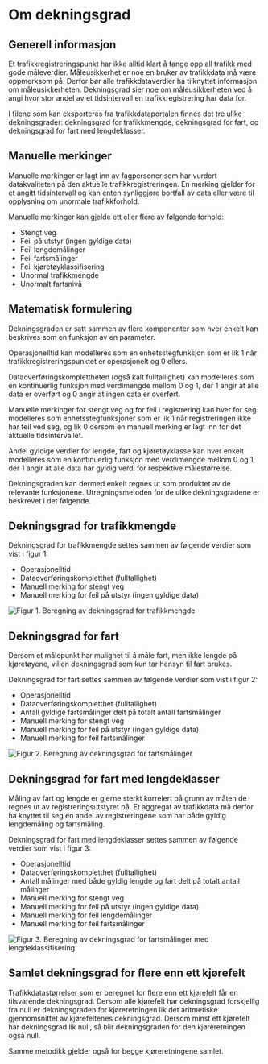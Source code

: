 # Om dekningsgrad
## Generell informasjon 
Et trafikkregistreringspunkt har ikke alltid klart å fange opp all trafikk med gode måleverdier. Måleusikkerhet er noe en bruker av trafikkdata må være oppmerksom på. Derfor bør alle trafikkdataverdier ha tilknyttet informasjon om måleusikkerheten. Dekningsgrad sier noe om måleusikkerheten ved å angi hvor stor andel av et tidsintervall en trafikkregistrering har data for.

I filene som kan eksporteres fra trafikkdataportalen finnes det tre ulike dekningsgrader: dekningsgrad for trafikkmengde, dekningsgrad for fart, og dekningsgrad for fart med lengdeklasser.

## Manuelle merkinger
Manuelle merkinger er lagt inn av fagpersoner som har vurdert datakvaliteten på den aktuelle trafikkregistreringen. En merking gjelder for et angitt tidsintervall og kan enten synliggjøre bortfall av data eller være til opplysning om unormale trafikkforhold.  
  
Manuelle merkinger kan gjelde ett eller flere av følgende forhold:  
* Stengt veg  
* Feil på utstyr (ingen gyldige data)  
* Feil lengdemålinger  
* Feil fartsmålinger  
* Feil kjøretøyklassifisering  
* Unormal trafikkmengde  
* Unormalt fartsnivå

## Matematisk formulering
Dekningsgraden er satt sammen av flere komponenter som hver enkelt kan beskrives som en funksjon av en parameter.  
  
Operasjonelltid kan modelleres som en enhetsstegfunksjon som er lik 1 når trafikkregistreringspunktet er operasjonelt og 0 ellers.  
  
Dataoverføringskomplettheten (også kalt fulltallighet) kan modelleres som en kontinuerlig funksjon med verdimengde mellom 0 og 1, der 1 angir at alle data er overført og 0 angir at ingen data er overført.  
  
Manuelle merkinger for stengt veg og for feil i registrering kan hver for seg modelleres som enhetsstegfunksjoner som er lik 1 når registreringen ikke har feil ved seg, og lik 0 dersom en manuell merking er lagt inn for det aktuelle tidsintervallet.  
  
Andel gyldige verdier for lengde, fart og kjøretøyklasse kan hver enkelt modelleres som en kontinuerlig funksjon med verdimengde mellom 0 og 1, der 1 angir at alle data har gyldig verdi for respektive målestørrelse.  
  
Dekningsgraden kan dermed enkelt regnes ut som produktet av de relevante funksjonene. Utregningsmetoden for de ulike dekningsgradene er beskrevet i det følgende.

## Dekningsgrad for trafikkmengde
Dekningsgrad for trafikkmengde settes sammen av følgende verdier som vist i figur 1:  
* Operasjonelltid  
* Dataoverføringskompletthet (fulltallighet)  
* Manuell merking for stengt veg  
* Manuell merking for feil på utstyr (ingen gyldige data)


![Figur 1. Beregning av dekningsgrad for trafikkmengde](images/dekningsgrad-for-trafikkmengde.svg)


## Dekningsgrad for fart
Dersom et målepunkt har mulighet til å måle fart, men ikke lengde på kjøretøyene, vil en dekningsgrad som kun tar hensyn til fart brukes.  
  
Dekningsgrad for fart settes sammen av følgende verdier som vist i figur 2:  
* Operasjonelltid  
* Dataoverføringskompletthet (fulltallighet)  
* Antall gyldige fartsmålinger delt på totalt antall fartsmålinger
* Manuell merking for stengt veg  
* Manuell merking for feil på utstyr (ingen gyldige data)  
* Manuell merking for feil fartsmålinger


![Figur 2. Beregning av dekningsgrad for fartsmålinger](images/dekningsgrad-for-fart.svg)

## Dekningsgrad for fart med lengdeklasser
Måling av fart og lengde er gjerne sterkt korrelert på grunn av måten de regnes ut av registreringsutstyret på. Et aggregat av trafikkdata må derfor ha knyttet til seg en andel av registreringene som har både gyldig lengdemåling og fartsmåling.  
  
Dekningsgrad for fart med lengdeklasser settes sammen av følgende verdier som vist i figur 3:  
* Operasjonelltid  
* Dataoverføringskompletthet (fulltallighet)  
* Antall målinger med både gyldig lengde og fart delt på totalt antall målinger
* Manuell merking for stengt veg  
* Manuell merking for feil på utstyr (ingen gyldige data)  
* Manuell merking for feil lengdemålinger  
* Manuell merking for feil fartsmålinger


![Figur 3. Beregning av dekningsgrad for fartsmålinger med lengdeklassifisering](images/dekningsgrad-for-fart-med-lengdeklasser.svg)

## Samlet dekningsgrad for flere enn ett kjørefelt
Trafikkdatastørrelser som er beregnet for flere enn ett kjørefelt får en tilsvarende dekningsgrad. Dersom alle kjørefelt har dekningsgrad forskjellig fra null er dekningsgraden for kjøreretningen lik det aritmetiske gjennomsnittet av kjørefeltenes dekningsgrad. Dersom minst ett kjørefelt har dekningsgrad lik null, så blir dekningsgraden for den kjøreretningen også null.  
  
Samme metodikk gjelder også for begge kjøreretningene samlet.
